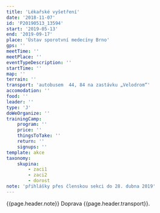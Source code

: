 ```yaml
---
title: 'Lékařské vyšetření'
date: '2018-11-07'
id: 'P20190513_13594'
start: '2019-05-13'
end: '2019-09-17'
place: 'Ústav sporotvní medecíny Brno'
gps: ''
meetTime: ''
meetPlace: ''
eventTypeDescription: ''
startTime: ''
map: ''
terrain: ''
transport: 'autobusem  44, 84 na zastávku „Velodrom“'
accomodation: ''
food: ''
leader: ''
type: 'J'
doWeOrganize: ''
trainingCamp:
    program: ''
    price: ''
    thingsToTake: ''
    return: ''
    signups: ''
template: akce
taxonomy:
    skupina:
        - zaci1
        - zaci2
        - dorost
note: 'přihlášky přes členskou sekci do 28. dubna 2019'
---
```

{{page.header.note}}
 Doprava {{page.header.transport}}.
